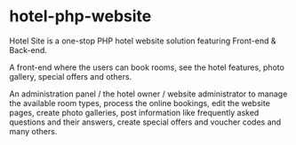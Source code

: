 # hotel-php-website

Hotel Site is a one-stop PHP hotel website solution featuring Front-end & Back-end.

A front-end where the users can book rooms, see the hotel features, photo gallery, special offers and others.

An administration panel / the hotel owner / website administrator to manage the available room types, process the online bookings, edit the website pages, create photo galleries, post information like frequently asked questions and their answers, create special offers and voucher codes and many others.